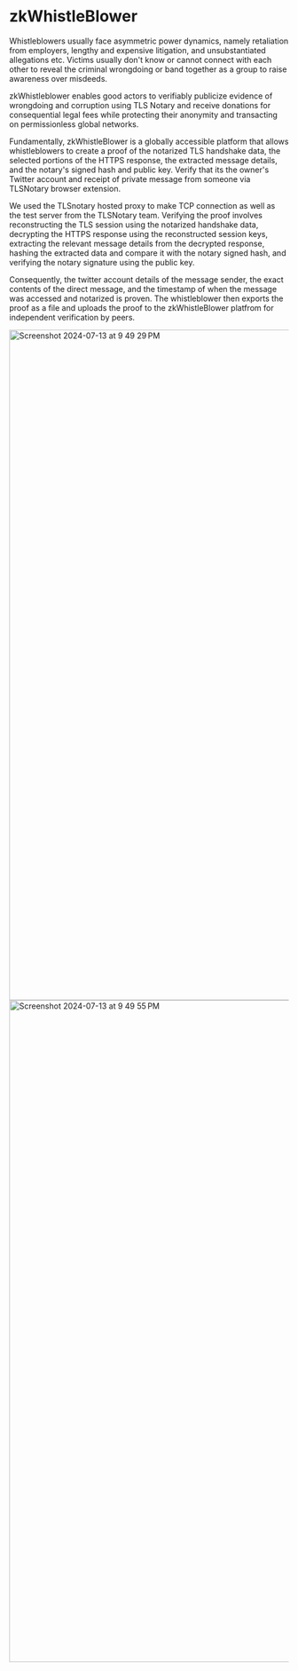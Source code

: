 # zkWhistleBlower

Whistleblowers usually face asymmetric power dynamics, namely retaliation from employers, lengthy and expensive litigation, and unsubstantiated allegations etc. Victims usually don't know or cannot connect with each other to reveal the criminal wrongdoing or band together as a group to raise awareness over misdeeds.

zkWhistleblower enables good actors to verifiably publicize evidence of wrongdoing and corruption using TLS Notary and receive donations for consequential legal fees while protecting their anonymity and transacting on permissionless global networks.

Fundamentally, zkWhistleBlower is a globally accessible platform that allows whistleblowers to create a proof of the notarized TLS handshake data, the selected portions of the HTTPS response, the extracted message details, and the notary's signed hash and public key. Verify that its the owner's Twitter account and receipt of private message from someone via TLSNotary browser extension.

We used the TLSnotary hosted proxy to make TCP connection as well as the test server from the TLSNotary team. Verifying the proof involves reconstructing the TLS session using the notarized handshake data, decrypting the HTTPS response using the reconstructed session keys, extracting the relevant message details from the decrypted response, hashing the extracted data and compare it with the notary signed hash, and verifying the notary signature using the public key.

Consequently, the twitter account details of the message sender, the exact contents of the direct message, and the timestamp of when the message was accessed and notarized is proven. The whistleblower then exports the proof as a file and uploads the proof to the zkWhistleBlower platfrom for independent verification by peers.

<img width="1208" alt="Screenshot 2024-07-13 at 9 49 29 PM" src="https://github.com/user-attachments/assets/9df2e67f-fba9-4ce9-b4ac-c86faffb28f3">

<img width="1193" alt="Screenshot 2024-07-13 at 9 49 55 PM" src="https://github.com/user-attachments/assets/56498bb2-6c9e-48fe-9cf3-f9eecbc23991">
